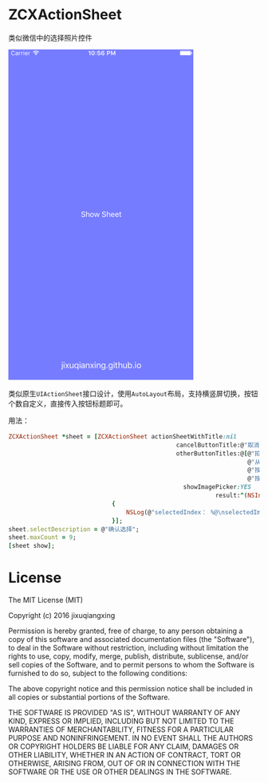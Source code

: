 # ZCXActionSheet



类似微信中的选择照片控件

![image](https://github.com/jixuqianxing/ZCXActionSheet/blob/master/Screenshot/demo.gif?raw=true)

类似原生`UIActionSheet`接口设计，使用`AutoLayout`布局，支持横竖屏切换，按钮个数自定义，直接传入按钮标题即可。

用法：

```ruby
ZCXActionSheet *sheet = [ZCXActionSheet actionSheetWithTitle:nil
                                               cancelButtonTitle:@"取消"
                                               otherButtonTitles:@[@"拍照",
                                                                   @"从手机相册选择",
                                                                   @"按钮1",
                                                                   @"按钮2"]
                                                 showImagePicker:YES
                                                          result:^(NSInteger buttonIndex, NSArray *selectedImagesArray)
                             {
                                 NSLog(@"selectedIndex： %@\nselectedImages： %@",@(buttonIndex),selectedImagesArray);
                             }];
sheet.selectDescription = @"确认选择";
sheet.maxCount = 9;
[sheet show];
```

# License

The MIT License (MIT)

Copyright (c) 2016 jixuqiangxing

Permission is hereby granted, free of charge, to any person obtaining a copy of this software and associated documentation files (the "Software"), to deal in the Software without restriction, including without limitation the rights to use, copy, modify, merge, publish, distribute, sublicense, and/or sell copies of the Software, and to permit persons to whom the Software is furnished to do so, subject to the following conditions:

The above copyright notice and this permission notice shall be included in all copies or substantial portions of the Software.

THE SOFTWARE IS PROVIDED "AS IS", WITHOUT WARRANTY OF ANY KIND, EXPRESS OR IMPLIED, INCLUDING BUT NOT LIMITED TO THE WARRANTIES OF MERCHANTABILITY, FITNESS FOR A PARTICULAR PURPOSE AND NONINFRINGEMENT. IN NO EVENT SHALL THE AUTHORS OR COPYRIGHT HOLDERS BE LIABLE FOR ANY CLAIM, DAMAGES OR OTHER LIABILITY, WHETHER IN AN ACTION OF CONTRACT, TORT OR OTHERWISE, ARISING FROM, OUT OF OR IN CONNECTION WITH THE SOFTWARE OR THE USE OR OTHER DEALINGS IN THE SOFTWARE.